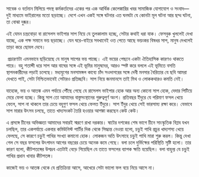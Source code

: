 সাবেক ও বর্তমান মিলিয়ে পদস্থ কর্মকর্তাদের একের পর এক আর্থিক কেলেঙ্কারির খবর সামাজিক যোগাযোগ ও সংবাদ—দুই মাধ্যমে ভাইরালের মতো ছড়াচ্ছে। দেশে এখন একই সঙ্গে ঘটনার এত ঘনঘটা যে কোনটা মূল ঘটনা আর ছদ্ম ঘটনা, তা বোঝা দুষ্কর।

এই যেমন চন্দ্রবোড়া বা রাসেলস ভাইপার সাপ নিয়ে যে তুলকালাম হচ্ছে, সেটার কথাই ধরা যাক। ফেসবুক খুললেই দেখা যাচ্ছে, এক পক্ষ সমানে ভয় ছড়াচ্ছে। যেন ঘরে-বাইরে সবখানেই ওত পেতে আছে ভয়ংকর বিষধর সাপ, মানুষ দেখলেই তাড়া করে ছোবল দেবে। 

 প্রচারণাটা এমনভাবে ছড়িয়েছে যে মানুষ সাপের ভয় পাচ্ছে। এই ভয়ের পেছনে একটা ঐতিহাসিক কারণও থাকতে পারে। বহু শতাব্দী ধরে সাপ আর বাঘের সঙ্গে এই ভূমির মানুষদের, আরও স্পষ্ট করে বললে এই ভূমিতে বসতি স্থাপনকারীদের লড়াই চলেছে। মধ্যযুগের মনসামঙ্গল কাব্যে চাঁদ সওদাগরের সঙ্গে দেবী মনসার বৈরিতার যে ছবি আমরা দেখতে পাই, সেটা নিশ্চিতভাবেই সেটারও প্রতিচ্ছবি। সাপ নিয়ে জনমানসে তাই মিথ ও লোককথারও কমতি নেই। 

যাহোক, ভয় ও আতঙ্ক এমন পর্যায়ে পৌঁছে গেছে যে রাসেলস ভাইপার হোক আর অন্য কোনো সাপ হোক, দেদার পিটিয়ে মেরে ফেলা হচ্ছে। কিন্তু সাপ তো আমাদের বাস্তুসংস্থানের গুরুত্বপূর্ণ অংশ। প্রতিবছর ইঁদুরে যে পরিমাণ ফসল খেয়ে ফেলে, সাপ না থাকলে তার চেয়ে বহুগুণ ফসল খেয়ে ফেলত ইঁদুরে। সাপ ইঁদুর খেয়ে সেই ভারসাম্য রক্ষা করে। যেভাবে সাপ মারার উৎসব চলছে, তাতে খাদ্যসংকট তৈরি হওয়ার আশঙ্কা করছেন কেউ কেউ। 

এ প্রসঙ্গে চীনের অভিজ্ঞতা আমাদের সবারই স্মরণে রাখা দরকার। ষাটের দশকের শেষ ভাগে চীনে সাংস্কৃতিক বিপ্লব যখন চলছিল, তার একপর্যায়ে একবার কমিউনিস্ট পার্টির দিক থেকে সিদ্ধান্ত নেওয়া হলো, চড়ুই পাখি প্রচুর খাদ্যশস্য খেয়ে ফেলছে, সে কারণে চড়ুই পাখির সংখ্যা কমানো হোক। লোকজন অতি উৎসাহে চড়ুই পাখি মারা শুরু করল। কিন্তু দেখা গেল সে বছর ফসলের উৎপাদন আগের বছরের চেয়ে অনেক কমে গেছে। বলা চলে দুর্ভিক্ষের পরিস্থিতি সৃষ্টি হলো। তার কারণ হলো, কীটপতঙ্গের উপদ্রব এতটাই বেড়ে গিয়েছিল যে তাতে ফসলের ব্যাপক ক্ষতি হয়েছিল। বলা বাহুল্য যে চড়ুই পাখির প্রধান খাবার কীটপতঙ্গ।

কাজেই ভয় ও আতঙ্ক থেকে যে প্রতিক্রিয়া আসে, আখেরে সেটা ভালো ফল বয়ে নিয়ে আসে না।
